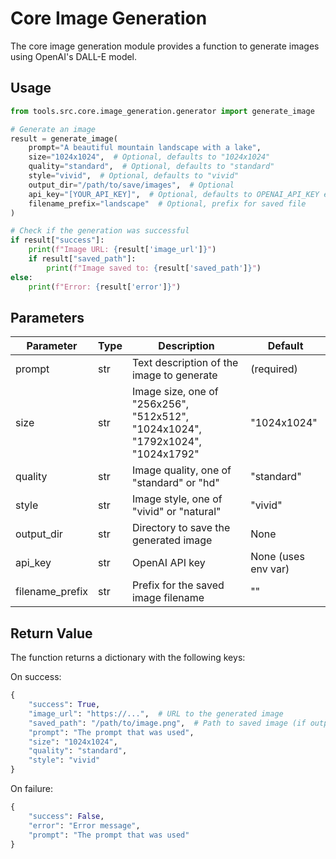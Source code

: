 # Core Image Generation

The core image generation module provides a function to generate images using OpenAI's DALL-E model.

## Usage

```python
from tools.src.core.image_generation.generator import generate_image

# Generate an image
result = generate_image(
    prompt="A beautiful mountain landscape with a lake",
    size="1024x1024",  # Optional, defaults to "1024x1024"
    quality="standard",  # Optional, defaults to "standard"
    style="vivid",  # Optional, defaults to "vivid"
    output_dir="/path/to/save/images",  # Optional
    api_key="[YOUR_API_KEY]",  # Optional, defaults to OPENAI_API_KEY env var
    filename_prefix="landscape"  # Optional, prefix for saved file
)

# Check if the generation was successful
if result["success"]:
    print(f"Image URL: {result['image_url']}")
    if result["saved_path"]:
        print(f"Image saved to: {result['saved_path']}")
else:
    print(f"Error: {result['error']}")
```

## Parameters

| Parameter | Type | Description | Default |
|-----------|------|-------------|---------|
| prompt | str | Text description of the image to generate | (required) |
| size | str | Image size, one of "256x256", "512x512", "1024x1024", "1792x1024", "1024x1792" | "1024x1024" |
| quality | str | Image quality, one of "standard" or "hd" | "standard" |
| style | str | Image style, one of "vivid" or "natural" | "vivid" |
| output_dir | str | Directory to save the generated image | None |
| api_key | str | OpenAI API key | None (uses env var) |
| filename_prefix | str | Prefix for the saved image filename | "" |

## Return Value

The function returns a dictionary with the following keys:

On success:
```python
{
    "success": True,
    "image_url": "https://...",  # URL to the generated image
    "saved_path": "/path/to/image.png",  # Path to saved image (if output_dir provided)
    "prompt": "The prompt that was used",
    "size": "1024x1024",
    "quality": "standard",
    "style": "vivid"
}
```

On failure:
```python
{
    "success": False,
    "error": "Error message",
    "prompt": "The prompt that was used"
}
``` 